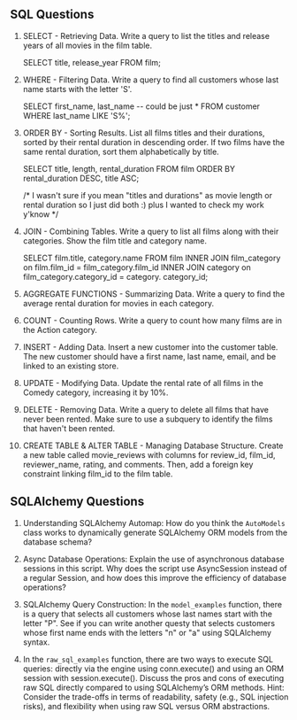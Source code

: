 ## SQL Questions
1. SELECT - Retrieving Data. Write a query to list the titles and release years of all movies in the film table.

    SELECT title, release_year 
    FROM film;


2. WHERE - Filtering Data. Write a query to find all customers whose last name starts with the letter 'S'.

    SELECT first_name, last_name    -- could be just * 
    FROM customer 
    WHERE last_name LIKE 'S%';


3. ORDER BY - Sorting Results. List all films titles and their durations, sorted by their rental duration in descending order. If two films have the same rental duration, sort them alphabetically by title.

    SELECT title, length, rental_duration 
    FROM film 
    ORDER BY rental_duration DESC, title ASC;

    /* I wasn't sure if you mean "titles and durations" as movie length or rental duration so I just did both :) plus I wanted to check my work y'know */


4. JOIN - Combining Tables. Write a query to list all films along with their categories. Show the film title and category name.

    SELECT film.title, category.name 
    FROM film 
    INNER JOIN film_category on film.film_id = film_category.film_id 
    INNER JOIN category on film_category.category_id = category. category_id;


5. AGGREGATE FUNCTIONS - Summarizing Data. Write a query to find the average rental duration for movies in each category.




6. COUNT - Counting Rows. Write a query to count how many films are in the Action category.




7. INSERT - Adding Data. Insert a new customer into the customer table. The new customer should have a first name, last name, email, and be linked to an existing store.



8. UPDATE - Modifying Data. Update the rental rate of all films in the Comedy category, increasing it by 10%.




9. DELETE - Removing Data. Write a query to delete all films that have never been rented. Make sure to use a subquery to identify the films that haven't been rented.



10. CREATE TABLE & ALTER TABLE - Managing Database Structure. Create a new table called movie_reviews with columns for review_id, film_id, reviewer_name, rating, and comments. Then, add a foreign key constraint linking film_id to the film table.




## SQLAlchemy Questions

1. Understanding SQLAlchemy Automap: How do you think the `AutoModels` class works to dynamically generate SQLAlchemy ORM models from the database schema?



2. Async Database Operations: Explain the use of asynchronous database sessions in this script. Why does the script use AsyncSession instead of a regular Session, and how does this improve the efficiency of database operations?



3. SQLAlchemy Query Construction: In the `model_examples` function, there is a query that selects all customers whose last names start with the letter "P". See if you can write another questy that selects customers whose first name ends with the letters "n" or "a" using SQLAlchemy syntax.



4. In the `raw_sql_examples` function, there are two ways to execute SQL queries: directly via the engine using conn.execute() and using an ORM session with session.execute(). Discuss the pros and cons of executing raw SQL directly compared to using SQLAlchemy’s ORM methods.
Hint: Consider the trade-offs in terms of readability, safety (e.g., SQL injection risks), and flexibility when using raw SQL versus ORM abstractions.